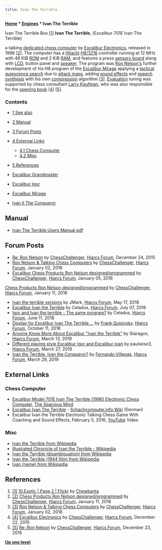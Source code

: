 ```yaml
---
title: Ivan The Terrible
---
```

**[Home](Home "Home") \* [Engines](Engines "Engines") \* Ivan The Terrible**



 [](https://www.flickr.com/photos/10261668@N05/24682030273/in/album-72157600922174174/) Ivan The Terrible Box <a id="cite-note-1" href="#cite-ref-1">[1]</a> 
**Ivan The Terrible**, (Excalibur 701E Ivan The Terrible)  

a talking [dedicated chess computer](Dedicated_Chess_Computers "Dedicated Chess Computers") by [Excalibur Electronics](Excalibur_Electronics "Excalibur Electronics"), released in 1996 <a id="cite-note-2" href="#cite-ref-2">[2]</a>.
The computer has a [Hitachi](https://en.wikipedia.org/wiki/Hitachi) [H8/3216](H8 "H8") controller running at 12 MHz with 48 KiB [ROM](Memory#ROM "Memory") and 2 KiB [RAM](Memory#RAM "Memory"), 
and features a press [sensory board](Sensory_Board "Sensory Board") along with [LCD](https://en.wikipedia.org/wiki/Liquid-crystal_display), button panel and [speaker](https://en.wikipedia.org/wiki/PC_speaker).
The program was [Ron Nelson's](Ron_Nelson "Ron Nelson") further development of his H8 program of the [Excalibur Mirage](Excalibur_Mirage "Excalibur Mirage") applying a [tactical quiescence search](Excalibur_Mirage#TacticalQuiescence "Excalibur Mirage") due to [attack maps](Excalibur_Mirage#AttackMaps "Excalibur Mirage"),
adding [sound effects](https://en.wikipedia.org/wiki/Sound_effect) and [speech synthesis](https://en.wikipedia.org/wiki/Speech_synthesis) with his own [compression](https://en.wikipedia.org/wiki/Data_compression) algorithm <a id="cite-note-3" href="#cite-ref-3">[3]</a>.
[Evaluation](Evaluation "Evaluation") tuning was supported by chess consultant [Larry Kaufman](Larry_Kaufman "Larry Kaufman"), who was also responsible for the [opening book](Opening_Book "Opening Book") <a id="cite-note-4" href="#cite-ref-4">[4]</a> <a id="cite-note-5" href="#cite-ref-5">[5]</a>.



### Contents


* [1 See also](#see-also)
* [2 Manual](#manual)
* [3 Forum Posts](#forum-posts)
* [4 External Links](#external-links)
	+ [4.1 Chess Computer](#chess-computer)
	+ [4.2 Misc](#misc)
* [5 References](#references)






* [Excalibur Grandmaster](Excalibur_Grandmaster "Excalibur Grandmaster")
* [Excalibur Igor](Excalibur_Igor "Excalibur Igor")
* [Excalibur Mirage](Excalibur_Mirage "Excalibur Mirage")
* [Ivan II The Conqueror](Ivan_II_The_Conqueror "Ivan II The Conqueror")


## Manual


* [Ivan The Terrible Users Manual pdf](http://www.thechesspiece.com/documents/ivan.pdf)


## Forum Posts


* [Re: Ron Nelson](http://www.hiarcs.net/forums/viewtopic.php?t=6768&start=122) by [ChessChallenger](Ron_Nelson "Ron Nelson"), [Hiarcs Forum](Computer_Chess_Forums "Computer Chess Forums"), December 24, 2015
* [Ron Nelson & Talking Chess Computers](http://www.hiarcs.net/forums/viewtopic.php?t=6768&start=191) by [ChessChallenger](Ron_Nelson "Ron Nelson"), [Hiarcs Forum](Computer_Chess_Forums "Computer Chess Forums"), January 02, 2016
* [Excalibur Chess Products Ron Nelson designed/programmed](http://www.hiarcs.net/forums/viewtopic.php?t=7591) by [ChessChallenger](Ron_Nelson "Ron Nelson"), [Hiarcs Forum](Computer_Chess_Forums "Computer Chess Forums"), January 05, 2016


 [Chess Products Ron Nelson designed/programmed](http://www.hiarcs.net/forums/viewtopic.php?t=7591&start=8) by [ChessChallenger](Ron_Nelson "Ron Nelson"), [Hiarcs Forum](Computer_Chess_Forums "Computer Chess Forums"), January 11, 2016
* [Ivan the terrible versions](http://www.hiarcs.net/forums/viewtopic.php?t=7877) by JMark, [Hiarcs Forum](Computer_Chess_Forums "Computer Chess Forums"), May 17, 2016
* [Excalibur Ivan the Terrible](http://www.hiarcs.net/forums/viewtopic.php?t=7962) by Celadus, [Hiarcs Forum](Computer_Chess_Forums "Computer Chess Forums"), July 07, 2016
* [Igor and Ivan the terrible - The same program?](http://www.hiarcs.net/forums/viewtopic.php?t=8983) by Celadus, [Hiarcs Forum](Computer_Chess_Forums "Computer Chess Forums"), June 11, 2018
* [Display for Excalibur Ivan The Terrible ...](http://www.hiarcs.net/forums/viewtopic.php?t=9153) by [Frank Quisinsky](Frank_Quisinsky "Frank Quisinsky"), [Hiarcs Forum](Computer_Chess_Forums "Computer Chess Forums"), October 11, 2018
* [Anyone Know More About Excalibur "Ivan the Terrible"](http://www.hiarcs.net/forums/viewtopic.php?t=9426) by Staragox, [Hiarcs Forum](Computer_Chess_Forums "Computer Chess Forums"), March 13, 2019
* [Different playing style Excalibur Igor and Excalibur Ivan](http://www.hiarcs.net/forums/viewtopic.php?t=9452) by paulwise3, [Hiarcs Forum](Computer_Chess_Forums "Computer Chess Forums"), March 27, 2019
* [Ivan the Terrible, Ivan the Conqueror?](http://www.hiarcs.net/forums/viewtopic.php?t=9455) by [Fernando Villegas](Fernando_Villegas "Fernando Villegas"), [Hiarcs Forum](Computer_Chess_Forums "Computer Chess Forums"), March 29, 2019


## External Links


### Chess Computer


* [Excalibur Model 701E Ivan The Terrible (1996) Electronic Chess Computer](http://www.spacious-mind.com/html/ivan_the_terrible.html), [The Spacious Mind](The_Spacious_Mind "The Spacious Mind")
* [Excalibur Ivan The Terrible](https://www.schach-computer.info/wiki/index.php/Excalibur_Ivan_The_Terrible) - [Schachcomputer.info Wiki](https://www.schach-computer.info/wiki/index.php?title=Hauptseite_En) (German)
* Excalibur Ivan the Terrible Electronic Talking Chess Game With Coaching and Sound Effects, February 5, 2016, [YouTube](https://en.wikipedia.org/wiki/YouTube) Video


 
### Misc


* [Ivan the Terrible from Wikipedia](https://en.wikipedia.org/wiki/Ivan_the_Terrible)
* [Illustrated Chronicle of Ivan the Terrible - Wikipedia](https://en.wikipedia.org/wiki/Illustrated_Chronicle_of_Ivan_the_Terrible)
* [Ivan the Terrible (disambiguation) from Wikipedia](https://en.wikipedia.org/wiki/Ivan_the_Terrible_(disambiguation))
* [Ivan the Terrible (1944 film) from Wikipedia](https://en.wikipedia.org/wiki/Ivan_the_Terrible_(1944_film))
* [Ivan (name) from Wikipedia](https://en.wikipedia.org/wiki/Ivan_(name))


## References


1. <a id="cite-ref-1" href="#cite-note-1">[1]</a> [10.Exotic | Page 2 | Flickr](https://www.flickr.com/photos/10261668@N05/albums/72157600922174174/page2/) by [Chewbanta](Steve_Blincoe "Steve Blincoe")
2. <a id="cite-ref-2" href="#cite-note-2">[2]</a> [Chess Products Ron Nelson designed/programmed](http://www.hiarcs.net/forums/viewtopic.php?t=7591&start=8) by [ChessChallenger](Ron_Nelson "Ron Nelson"), [Hiarcs Forum](Computer_Chess_Forums "Computer Chess Forums"), January 11, 2016
3. <a id="cite-ref-3" href="#cite-note-3">[3]</a> [Ron Nelson & Talking Chess Computers](http://www.hiarcs.net/forums/viewtopic.php?t=6768&start=191) by [ChessChallenger](Ron_Nelson "Ron Nelson"), [Hiarcs Forum](Computer_Chess_Forums "Computer Chess Forums"), January 02, 2016
4. <a id="cite-ref-4" href="#cite-note-4">[4]</a> [Excalibur Electronics](http://www.hiarcs.net/forums/viewtopic.php?t=6768&start=78) by [ChessChallenger](Ron_Nelson "Ron Nelson"), [Hiarcs Forum](Computer_Chess_Forums "Computer Chess Forums"), December 22, 2015
5. <a id="cite-ref-5" href="#cite-note-5">[5]</a> [Re: Ron Nelson](http://www.hiarcs.net/forums/viewtopic.php?t=6768&start=112) by [ChessChallenger](Ron_Nelson "Ron Nelson"), [Hiarcs Forum](Computer_Chess_Forums "Computer Chess Forums"), December 23, 2015

**[Up one level](Engines "Engines")**







 
